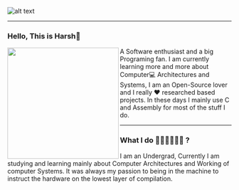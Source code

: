 ![alt text](https://i.ibb.co/Czf4Fhj/Pics-Art-05-03-07-30-56.png) 

  ---

### Hello, This is Harsh👋

<p>
<img width="250" align="left" src="https://i.ibb.co/TtQVvKT/Avatar.png">
</p>

<p>
A Software enthusiast and a big Programing fan. I am currently learning more and more about Computer💻 Architectures and Systems, I am an Open-Source lover and I really ❤ researched based projects.
In these days I mainly use C and Assembly for most of the stuff I do.
</p>

  ---

### What I do 👨‍💻👨‍💻👨‍💻 ?

<p>I am an Undergrad, Currently I am studying and learning mainly about Computer Architectures and Working of computer Systems. 
It was always my passion to being in the machine to instruct the hardware on the lowest layer of compilation. 
</p>
